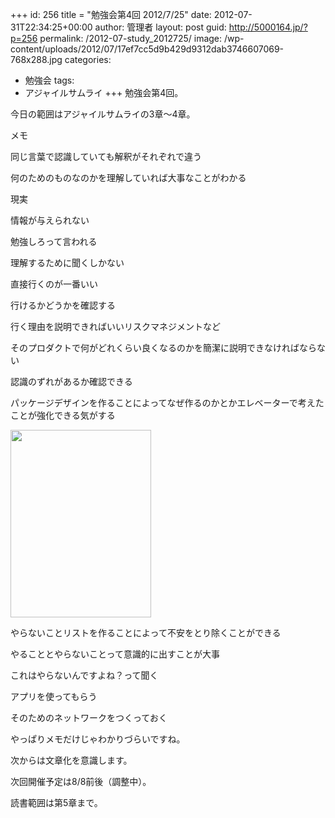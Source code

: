 +++
id: 256
title = "勉強会第4回 2012/7/25"
date: 2012-07-31T22:34:25+00:00
author: 管理者
layout: post
guid: http://5000164.jp/?p=256
permalink: /2012-07-study_2012725/
image: /wp-content/uploads/2012/07/17ef7cc5d9b429d9312dab3746607069-768x288.jpg
categories:
  - 勉強会
tags:
  - アジャイルサムライ
+++
勉強会第4回。
  
今日の範囲はアジャイルサムライの3章〜4章。

メモ

同じ言葉で認識していても解釈がそれぞれで違う

何のためのものなのかを理解していれば大事なことがわかる
  
現実
  
情報が与えられない
  
勉強しろって言われる
  
理解するために聞くしかない
  
直接行くのが一番いい
  
行けるかどうかを確認する
  
行く理由を説明できればいいリスクマネジメントなど

そのプロダクトで何がどれくらい良くなるのかを簡潔に説明できなければならない
  
認識のずれがあるか確認できる

パッケージデザインを作ることによってなぜ作るのかとかエレベーターで考えたことが強化できる気がする

[<img src="http://5000164.jp/wp-content/uploads/2012/07/17ef7cc5d9b429d9312dab3746607069-225x300.jpg" alt="" title="de_勉強会_20120725" width="225" height="300" class="aligncenter size-medium wp-image-257" srcset="http://5000164.jp/wp-content/uploads/2012/07/17ef7cc5d9b429d9312dab3746607069-225x300.jpg 225w, http://5000164.jp/wp-content/uploads/2012/07/17ef7cc5d9b429d9312dab3746607069.jpg 768w" sizes="(max-width: 225px) 100vw, 225px" />](http://5000164.jp/wp-content/uploads/2012/07/17ef7cc5d9b429d9312dab3746607069.jpg)

やらないことリストを作ることによって不安をとり除くことができる
  
やることとやらないことって意識的に出すことが大事
  
これはやらないんですよね？って聞く

アプリを使ってもらう
  
そのためのネットワークをつくっておく

やっぱりメモだけじゃわかりづらいですね。
  
次からは文章化を意識します。
  
次回開催予定は8/8前後（調整中）。
  
読書範囲は第5章まで。